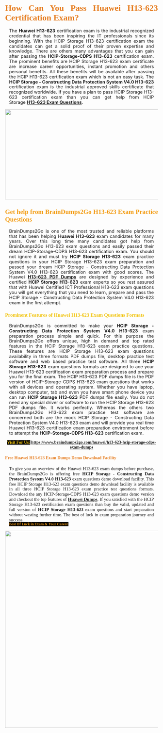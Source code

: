 <h1 style="text-align: justify;"><span style="font-family:Georgia,serif;"><span style="color:#e67e22;"><strong>How Can You Pass Huawei H13-623 Certification Exam?</strong></span></span></h1>

<p style="text-align:justify; margin:0in 10pt"><span style="font-size:11pt"><span style="line-height:115%"><span sans-serif="" style="font-family:Calibri,">The <strong>Huawei H13-623</strong> certification exam is the industrial recognized credential that has been inspiring the IT professionals since its beginning. With the HCIP Storage H13-623 certification exam the candidates can get a solid proof of their proven expertise and knowledge. There are others many advantages that you can gain after passing the <strong>HCIP-Storage-CDPS H13-623</strong> certification exam. The prominent benefits are HCIP Storage H13-623 exam certificate are increase career opportunities, instant promotion and others personal benefits. All these benefits will be available after passing the HCIP H13-623 certification exam which is not an easy task. The <strong>HCIP Storage - Constructing Data Protection System V4.0 H13-623</strong> certification exam is the industrial approved skills certificate that recognized worldwide. If you have a plan to pass HCIP Storage H13-623 certification exam than you can get help from HCIP Storage <strong><a href="https://www.braindumps2go.com/huawei/h13-623-hcip-storage-cdps-exam-dumps">H13-623 Exam Questions</a></strong>.</span></span></span></p>

<p style="text-align: center;"><a href="https://www.braindumps2go.com/huawei/h13-623-hcip-storage-cdps-exam-dumps"><img alt="" src="https://i.imgur.com/Oa51Xhq.jpeg" style="width: 750px; height: 297px;" /><span style="display: none;"> </span></a></p>

<h2 style="text-align: justify;"><span style="font-family:Georgia,serif;"><span style="color:#f39c12;"><strong>Get help from BrainDumps2Go H13-623 Exam Practice Questions</strong></span></span></h2>

<p style="text-align:justify; margin:0in 10pt"><span style="font-size:11pt"><span style="line-height:115%"><span sans-serif="" style="font-family:Calibri,">BrainDumps2Go is one of the most trusted and reliable platforms that has been helping <strong>Huawei H13-623</strong> exam candidates for many years. Over this long time many candidates got help from BrainDumps2Go H13-623 exam questions and easily passed their dream HCIP-Storage-CDPS H13-623 certification exam. You should not ignore it and must try <strong>HCIP Storage H13-623</strong> exam practice questions in your HCIP Storage H13-623 exam preparation and passed your dream HCIP Storage - Constructing Data Protection System V4.0 H13-623 certification exam with good scores. The Huawei <strong><a href="https://www.braindumps2go.com/huawei/h13-623-hcip-storage-cdps-exam-dumps">H13-623 PDF Dumps</a></strong> are designed by experience and certified <strong>HCIP Storage H13-623</strong> exam experts so you rest assured that with Huawei Certified ICT Professional H13-623 exam questions you will get everything that you need to learn, prepare and pass the HCIP Storage - Constructing Data Protection System V4.0 H13-623 exam in the first attempt. </span></span></span></p>

<h3 style="text-align: justify;"><span style="font-family:Georgia,serif;"><span style="color:#f1c40f;"><strong>Prominent Features of Huawei H13-623 Exam Questions Formats</strong></span></span></h3>

<p style="text-align:justify; margin:0in 10pt"><span style="font-size:11pt"><span style="line-height:115%"><span sans-serif="" style="font-family:Calibri,">BrainDumps2Go is committed to make your <strong>HCIP Storage - Constructing Data Protection System V4.0 H13-623</strong> exam preparation process simple and quick. For this purpose the BrainDumps2Go offers unique, high in demand and top rated features in the HCIP Storage H13-623 exam practice questions. These features are HCIP Storage H13-623 exam questions availability in three formats PDF dumps file, desktop practice test software and web based practice test software. All three <strong>HCIP Storage H13-623</strong> exam questions formats are designed to ace your Huawei H13-623 certification exam preparation process and prepare you for the final exam. The HCIP H13-623 PDF dumps file is the PDF version of HCIP-Storage-CDPS H13-623 exam questions that works with all devices and operating system. Whether you have laptop, desktop computer, tab and even you have smart phone device you can run <strong>HCIP Storage H13-623</strong> PDF dumps file easily. You do not need any special driver or software to run the HCIP Storage H13-623 PDF dumps file. It works perfectly. Whereas the others two BrainDumps2Go H13-623 exam practice test software are concerned both are the mock HCIP Storage - Constructing Data Protection System V4.0 H13-623 exam and will provide you real time Huawei H13-623 certification exam preparation environment before to attempt the <strong>HCIP-Storage-CDPS H13-623</strong> certification exam.</span></span></span></p>

<p style="text-align: center;"><span style="font-family:Georgia,serif;"><strong><span style="color:#f1c40f;"><span style="background-color:#000000;">Visit For Us:</span></span> <a href="https://www.braindumps2go.com/huawei/h13-623-hcip-storage-cdps-exam-dumps">https://www.braindumps2go.com/huawei/h13-623-hcip-storage-cdps-exam-dumps</a></strong></span></p>

<h4 style="text-align: justify;"><span style="font-family:Georgia,serif;"><span style="color:#e67e22;"><strong>Free Huawei H13-623 Exam Dumps Demo Download Facility</strong></span></span></h4>

<p style="text-align:justify; margin:0in 10pt"><span style="font-size:11pt"><span style="line-height:115%"><span sans-serif="" style="font-family:Calibri,"><span style="font-family:Georgia,serif;">To give you an overview of the Huawei H13-623 exam dumps before purchase, the BrainDumps2Go is offering free <strong>HCIP Storage - Constructing Data Protection System V4.0 H13-623</strong> exam questions demo download facility. This free HCIP Storage H13-623 exam questions demo download facility is available in all three HCIP Storage H13-623 exam practice test questions formats. Download the any HCIP-Storage-CDPS H13-623 exam questions demo version and checkout the top features of <strong><a href="https://www.braindumps2go.com/huawei-exam-dumps">Huawei Dumps</a></strong>. If you satisfied with the HCIP Storage H13-623 certification exam questions than buy the valid, updated and full version of <strong>HCIP Storage H13-623</strong> exam questions and start preparation without wasting further time. The best of luck in exam preparation journey and success.</span></span></span></span></p>

<p style="text-align:justify; margin:0in 10pt"><strong><span style="font-size:12px;"><span style="color:#f39c12;"><span style="font-family:Georgia,serif;"><strong><span style="line-height:115%"><span style="background-color:#000000;">Best Of Luck in Exam & Your Career.</span></span></strong></span></span></span></strong></p>

<p style="text-align: center;"><strong><a href="https://www.braindumps2go.com/huawei/h13-623-hcip-storage-cdps-exam-dumps"><img alt="" src="https://i.imgur.com/71HcEHp.jpeg" style="width: 600px; height: 650px;" /></a></strong></p>
